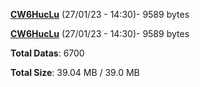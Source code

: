 [**CW6HucLu**](/data/CW6HucLu.txt) (27/01/23 - 14:30)- 9589 bytes

[**CW6HucLu**](/data/CW6HucLu.txt) (27/01/23 - 14:30)- 9589 bytes

**Total Datas**: 6700

**Total Size**: 39.04 MB / 39.0 MB